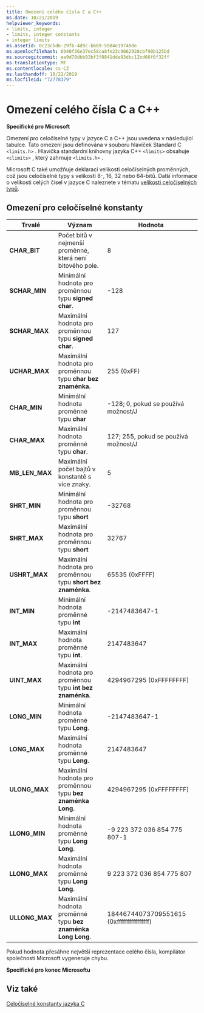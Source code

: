 ```yaml
---
title: Omezení celého čísla C a C++
ms.date: 10/21/2019
helpviewer_keywords:
- limits, integer
- limits, integer constants
- integer limits
ms.assetid: 0c23cbd6-29fb-4d9c-b689-5984e19748de
ms.openlocfilehash: 6940f36e37ec58ca8fe23c9062928cbf90b125bd
ms.sourcegitcommit: ea9d78dbb93bf3f8841dde93dbc12bd66f6f32ff
ms.translationtype: MT
ms.contentlocale: cs-CZ
ms.lasthandoff: 10/22/2019
ms.locfileid: "72778379"
---
```

# <a name="c-and-c-integer-limits"></a>Omezení celého čísla C a C++

**Specifické pro Microsoft**

Omezení pro celočíselné typy v jazyce C a C++ jsou uvedena v následující tabulce. Tato omezení jsou definována v souboru hlaviček Standard C `<limits.h>` . Hlavička standardní knihovny jazyka C++ `<limits>` obsahuje `<climits>` , který zahrnuje `<limits.h>` .

Microsoft C také umožňuje deklaraci velikosti celočíselných proměnných, což jsou celočíselné typy s velikostí 8-, 16, 32 nebo 64-bitů. Další informace o velikosti celých čísel v jazyce C naleznete v tématu [velikosti celočíselných typů](../c-language/c-sized-integer-types.md).

## <a name="limits-on-integer-constants"></a>Omezení pro celočíselné konstanty

|**Trvalé**|Význam|Hodnota|
|------------------|-------------|-----------|
|**CHAR_BIT**|Počet bitů v nejmenší proměnné, která není bitového pole.|8|
|**SCHAR_MIN**|Minimální hodnota pro proměnnou typu **signed char**.|-128|
|**SCHAR_MAX**|Maximální hodnota pro proměnnou typu **signed char**.|127|
|**UCHAR_MAX**|Maximální hodnota pro proměnnou typu **char bez znaménka**.|255 (0xFF)|
|**CHAR_MIN**|Minimální hodnota proměnné typu **char**|-128; 0, pokud se používá možnost/J|
|**CHAR_MAX**|Maximální hodnota proměnné typu **char**.|127; 255, pokud se používá možnost/J|
|**MB_LEN_MAX**|Maximální počet bajtů v konstantě s více znaky.|5|
|**SHRT_MIN**|Minimální hodnota pro proměnnou typu **short**|-32768|
|**SHRT_MAX**|Maximální hodnota pro proměnnou typu **short**|32767|
|**USHRT_MAX**|Maximální hodnota pro proměnnou typu **short bez znaménka**.|65535 (0xFFFF)|
|**INT_MIN**|Minimální hodnota proměnné typu **int**|-2147483647-1|
|**INT_MAX**|Maximální hodnota proměnné typu **int**.|2147483647|
|**UINT_MAX**|Maximální hodnota pro proměnnou typu **int bez znaménka**.|4294967295 (0xFFFFFFFF)|
|**LONG_MIN**|Minimální hodnota proměnné typu **Long**.|-2147483647-1|
|**LONG_MAX**|Maximální hodnota proměnné typu **Long**.|2147483647|
|**ULONG_MAX**|Maximální hodnota pro proměnnou typu **bez znaménka Long**.|4294967295 (0xFFFFFFFF)|
|**LLONG_MIN**|Minimální hodnota proměnné typu **Long Long**.|-9 223 372 036 854 775 807-1|
|**LLONG_MAX**|Maximální hodnota proměnné typu **Long Long**.|9 223 372 036 854 775 807|
|**ULLONG_MAX**|Maximální hodnota proměnné typu **bez znaménka Long Long**.|18446744073709551615 (0xffffffffffffffff)|

Pokud hodnota přesáhne největší reprezentace celého čísla, kompilátor společnosti Microsoft vygeneruje chybu.

**Specifické pro konec Microsoftu**

## <a name="see-also"></a>Viz také

[Celočíselné konstanty jazyka C](../c-language/c-integer-constants.md)
